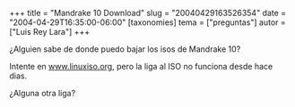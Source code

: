 +++
title = "Mandrake 10 Download"
slug = "20040429163526354"
date = "2004-04-29T16:35:00-06:00"
[taxonomies]
tema = ["preguntas"]
autor = ["Luis Rey Lara"]
+++

¿Alguien sabe de donde puedo bajar los isos de Mandrake 10?

Intente en www.linuxiso.org, pero la liga al ISO no funciona desde hace
dias.

¿Alguna otra liga?


